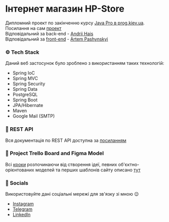 # Інтернет магазин HP-Store

Дипломний проект по закінченню курсу <a target="_blank" href="https://prog.kiev.ua/">Java Pro в prog.kiev.ua</a>. <br>
Посилання на сам <a target="_blank" href="https://pashynskyi.github.io/demo-hp-store/#/">проект</a><br>
Відповідальний за back-end - <a target="_blank" href="https://www.linkedin.com/in/andrii-hais-0bb7921b2/">Andrii Hais</a><br>
Відповідальний за <a target="_blank" href="https://github.com/pashynskyi/demo-hp-store/tree/master/react-online-store">front-end</a> - <a target="_blank" href="https://www.linkedin.com/in/artem-pashynskyi-b132071a8/">Artem Pashynskyi</a>

### ⚙️ Tech Stack 

Даний веб застосунок було зроблено з використанням таких технологій:

- Spring IoC
- Spring MVC
- Spring Security
- Spring Data
- PostgreSQL
- Spring Boot
- JPA/Hibernate
- Maven
- Google Mail (SMTP)

### 📄 REST API

Вся документація по REST API доступна за <a target="_blank" href="https://docs.google.com/spreadsheets/d/1UcjlDQHnq6myUV_WvD_uK6Gkun0RhdPCFF9A3TDQlfU/edit#gid=146959206">посиланням</a>

### 🔄 Project Trello Board and Figma Model

Всі <a target="_blank" href="https://trello.com/invite/b/AyIPeArm/6299998e09479a4bec87154bddbb09bc/store">кроки</a> розпочинаючи від створення ідеї, певних об'єктно-орієнтованих моделей та перших шаблонів сайту описано <a target="_blank" href="https://www.figma.com/file/kjri3oHZgaOgesQB0V7DiD/store?node-id=0%3A1">тут</a> 

### 🌠 Socials

Використовуйте дані соціальні мережі для зв'язку зі мною 😉
- <a target="_blank" href="https://www.instagram.com/boy_boy_paren_palehche//">Instagram</a>
- <a target="_blank" href="https://t.me/ya0sobenniy">Telegram</a>
- <a target="_blank" href="https://www.linkedin.com/in/andrii-hais-0bb7921b2/">LinkedIn</a>
